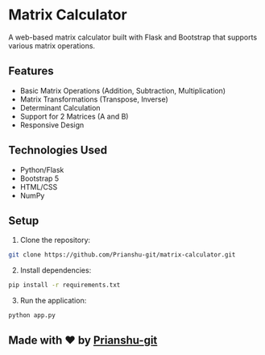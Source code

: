 # Matrix Calculator

A web-based matrix calculator built with Flask and Bootstrap that supports various matrix operations.

## Features

- Basic Matrix Operations (Addition, Subtraction, Multiplication)
- Matrix Transformations (Transpose, Inverse)
- Determinant Calculation
- Support for 2 Matrices (A and B)
- Responsive Design

## Technologies Used

- Python/Flask
- Bootstrap 5
- HTML/CSS
- NumPy

## Setup

1. Clone the repository:
```bash
git clone https://github.com/Prianshu-git/matrix-calculator.git
```

2. Install dependencies:
```bash
pip install -r requirements.txt
```

3. Run the application:
```bash
python app.py
```

## Made with ❤️ by [Prianshu-git](https://github.com/Prianshu-git)